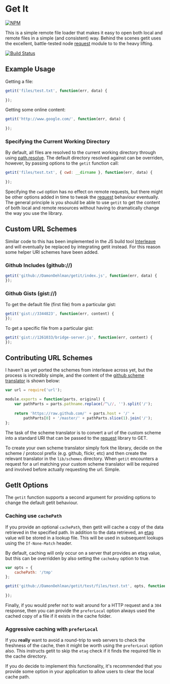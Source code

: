 # Get It

[![NPM](http://nodei.co/npm/getit.png)](http://nodei.co/npm/getit/)

This is a simple remote file loader that makes it easy to open both local and remote files in a simple (and consistent) way.  Behind the scenes getit uses the excellent, battle-tested node [request](https://github.com/mikeal/request) module to to the heavy lifting.

<a href="http://travis-ci.org/#!/DamonOehlman/getit"><img src="https://secure.travis-ci.org/DamonOehlman/getit.png" alt="Build Status"></a>

## Example Usage

Getting a file:

```js
getit('files/test.txt', function(err, data) {
    
});
```

Getting some online content:

```js
getit('http://www.google.com/', function(err, data) {
    
});
```

### Specifying the Current Working Directory

By default, all files are resolved to the current working directory through using  [path.resolve](http://nodejs.org/docs/latest/api/path.html#path.resolve).  The default directory resolved against can be overriden, however, by passing options to the `getit` function call:

```js
getit('files/test.txt', { cwd: __dirname }, function(err, data) {
    
});
```

Specifying the `cwd` option has no effect on remote requests, but there might be other options added in time to tweak the [request](https://github.com/mikeal/request) behaviour eventually.  The general principle is you should be able to use `getit` to get the content of both local and remote resources without having to dramatically change the way you use the library.

## Custom URL Schemes

Similar code to this has been implemented in the JS build tool [Interleave](https://github.com/DamonOehlman/interleave) and will eventually be replaced by integrating getit instead.  For this reason some helper URI schemes have been added.

### Github Includes (github://)

```js
getit('github://DamonOehlman/getit/index.js', function(err, data) {
});
```

### Github Gists (gist://)

To get the default file (first file) from a particular gist:

```js
getit('gist://3344823', function(err, content) {
});
```

To get a specific file from a particular gist:

```js
getit('gist://1261033/bridge-server.js', function(err, content) {
});
```

## Contributing URL Schemes

I haven't as yet ported the schemes from interleave across yet, but the process is incredibly simple, and the content of the [github scheme translator](/DamonOehlman/getit/blob/master/lib/schemes/github.js) is shown below:

```js
var url = require('url');

module.exports = function(parts, original) {
    var pathParts = parts.pathname.replace(/^\//, '').split('/');
    
    return 'https://raw.github.com/' + parts.host + '/' + 
        pathParts[0] + '/master/' + pathParts.slice(1).join('/');
};
```

The task of the scheme translator is to convert a url of the custom scheme into a standard URI that can be passed to the [request](https://github.com/mikeal/request) library to GET.  

To create your own scheme translator simply fork the library, decide on the scheme / protocol prefix (e.g. github, flickr, etc) and then create the relevant translator in the `lib/schemes` directory.  When `getit` encounters a request for a url matching your custom scheme translator will be required and involved before actually requesting the url.  Simple.

## GetIt Options

The `getit` function supports a second argument for providing options to change the default getit behaviour.  

### Caching use `cachePath`

If you provide an optional `cachePath`, then getit will cache a copy of the data retrieved in the specified path.  In addition to the data retrieved, an [etag](http://en.wikipedia.org/wiki/HTTP_ETag) value will be stored in a lookup file.  This will be used in subsequent lookups using the `If-None-Match` header.

By default, caching will only occur on a server that provides an etag value, but this can be overridden by also setting the `cacheAny` option to true.

```js
var opts = {
    cachePath: '/tmp'
};

getit('github://DamonOehlman/getit/test/files/test.txt', opts, function(err, data) {
    
});
```

Finally, if you would prefer not to wait around for a HTTP request and a `304` response, then you can provide the `preferLocal` option always used the cached copy of a file if it exists in the cache folder.

### Aggressive caching with `preferLocal`

If you __really__ want to avoid a round-trip to web servers to check the freshness of the cache, then it might be worth using the `preferLocal` option also.  This instructs getit to skip the `etag` check if it finds the required file in the cache directory.

If you do decide to implement this functionality, it's recommended that you provide some option in your application to allow users to clear the local cache path.